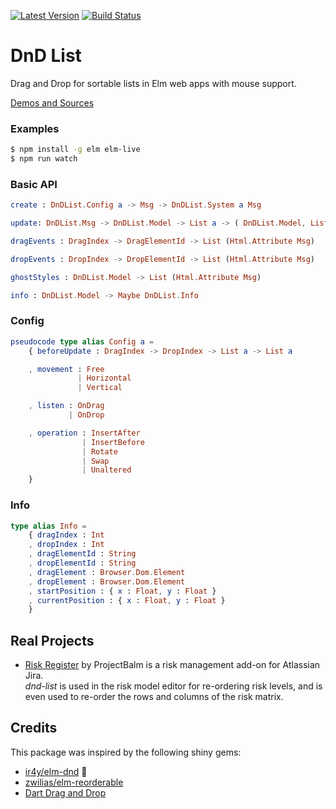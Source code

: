 [![Latest Version](https://img.shields.io/elm-package/v/annaghi/dnd-list.svg?label=version)](https://package.elm-lang.org/packages/annaghi/dnd-list/latest/) [![Build Status](https://travis-ci.org/annaghi/dnd-list.svg?branch=master)](https://travis-ci.org/annaghi/dnd-list)

# DnD List

Drag and Drop for sortable lists in Elm web apps with mouse support.

[Demos and Sources](https://annaghi.github.io/dnd-list/)

### Examples

```bash
$ npm install -g elm elm-live
$ npm run watch
```

### Basic API

```elm
create : DnDList.Config a -> Msg -> DnDList.System a Msg
```

```elm
update: DnDList.Msg -> DnDList.Model -> List a -> ( DnDList.Model, List a )

dragEvents : DragIndex -> DragElementId -> List (Html.Attribute Msg)

dropEvents : DropIndex -> DropElementId -> List (Html.Attribute Msg)

ghostStyles : DnDList.Model -> List (Html.Attribute Msg)

info : DnDList.Model -> Maybe DnDList.Info
```

### Config

```elm
pseudocode type alias Config a =
    { beforeUpdate : DragIndex -> DropIndex -> List a -> List a

    , movement : Free
               | Horizontal
               | Vertical

    , listen : OnDrag
             | OnDrop

    , operation : InsertAfter
                | InsertBefore
                | Rotate
                | Swap
                | Unaltered
    }
```

### Info

```elm
type alias Info =
    { dragIndex : Int
    , dropIndex : Int
    , dragElementId : String
    , dropElementId : String
    , dragElement : Browser.Dom.Element
    , dropElement : Browser.Dom.Element
    , startPosition : { x : Float, y : Float }
    , currentPosition : { x : Float, y : Float }
    }
```

## Real Projects

- [Risk Register](https://marketplace.atlassian.com/apps/1213146/risk-register?hosting=server&tab=overview) by ProjectBalm is a risk management add-on for Atlassian Jira.  
  _dnd-list_ is used in the risk model editor for re-ordering risk levels, and is even used to re-order the rows and columns of the risk matrix.

## Credits

This package was inspired by the following shiny gems:

- [ir4y/elm-dnd](https://package.elm-lang.org/packages/ir4y/elm-dnd/latest/) :gem:
- [zwilias/elm-reorderable](https://package.elm-lang.org/packages/zwilias/elm-reorderable/latest/)
- [Dart Drag and Drop](https://code.makery.ch/library/dart-drag-and-drop/)
